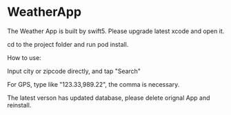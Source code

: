 # WeatherApp

The Weather App is built by swift5. Please upgrade latest xcode and open it.

cd to the project folder and run pod install.

How to use:

Input city or zipcode directly, and tap "Search"

For GPS, type like "123.33,989.22", the comma is necessary.

The latest verson has updated database, please delete orignal App and reinstall.
